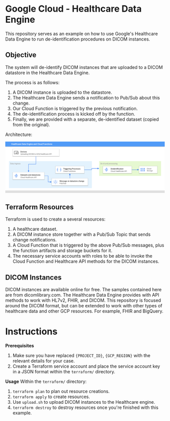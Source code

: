 # Google Cloud - Healthcare Data Engine
This repository serves as an example on how to use Google's Healthcare Data Engine to run de-identification procedures on DICOM instances. 

## Objective
The system will de-identify DICOM instances that are uploaded to a DICOM datastore in the Healthcare Data Engine.

The process is as follows:
1. A DICOM instance is uploaded to the datastore.
2. The Healthcare Data Engine sends a notification to Pub/Sub about this change.
3. Our Cloud Function is triggered by the previous notification.
4. The de-identification process is kicked off by the function.
5. Finally, we are provided with a separate, de-identified dataset (copied from the original).

Architecture:

![Architecture](img/Healthcare%20API.png)

## Terraform Resources
Terraform is used to create a several resources:

1. A healthcare dataset.
2. A DICOM instance store together with a Pub/Sub Topic that sends change notifications.
3. A Cloud Function that is triggered by the above Pub/Sub messages, plus the function artifacts and storage buckets for it.
4. The necessary service accounts with roles to be able to invoke the Cloud Function and Healthcare API methods for the DICOM instances.

## DICOM Instances
DICOM instances are available online for free. The samples contained here are from dicomlibrary.com. The Healthcare Data Engine provides with API methods to work with HL7v2, FHIR, and DICOM. This repository is focused around the DICOM format, but can be extended to work with other types of healthcare data and other GCP resources. For example, FHIR and BigQuery.


# Instructions

**Prerequisites**

1. Make sure you have replaced `{PROJECT_ID}`, `{GCP_REGION}` with the relevant details for your case.
2. Create a Terraform service account and place the service account key in a JSON format within the `terraform/` directory.

**Usage**
Within the `terraform/` directory:

1. `terraform plan` to plan out resource creations.
2. `terraform apply` to create resources.
3. Use `upload.sh` to upload DICOM instances to the Healthcare engine.
4. `terraform destroy` to destroy resources once you're finished with this example.
